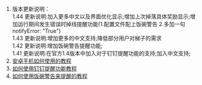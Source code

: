 1. 版本更新说明：  
1.44 更新说明:加入更多中文以及界面优化显示;增加上次掉落具体奖励显示;增加运行期间发生错误时掉线提醒功能(1.配置文件配上饭碗警告 2.多加一句notifyError: "True")  
1.43 更新说明:增加更多的中文支持;降低部分用户对梯子的需求  
1.42 更新说明:增加饭碗警告提醒功能;  
1.41 更新说明:在官方1.4版本中加入对于钉钉提醒功能的支持;加入中文支持;  
2. [安卓手机如何使用的教程](https://github.com/Yudaotor/CapsuleFarmerEvolved-dingding/wiki/%E5%AE%89%E5%8D%93%E6%89%8B%E6%9C%BA%E5%A6%82%E4%BD%95%E4%BD%BF%E7%94%A8%E7%9A%84%E6%95%99%E7%A8%8B)
3. [如何使用钉钉提醒功能教程](https://github.com/Yudaotor/CapsuleFarmerEvolved-dingding/wiki/%E5%A6%82%E4%BD%95%E4%BD%BF%E7%94%A8%E9%92%89%E9%92%89%E6%8F%90%E9%86%92%E5%8A%9F%E8%83%BD%E6%95%99%E7%A8%8B)
4. [如何使用饭碗警告来提醒的教程](https://github.com/Yudaotor/CapsuleFarmerEvolved-dingding/wiki/%E5%A6%82%E4%BD%95%E4%BD%BF%E7%94%A8%E9%A5%AD%E7%A2%97%E8%AD%A6%E5%91%8A%E6%9D%A5%E6%8F%90%E9%86%92%E7%9A%84%E6%95%99%E7%A8%8B)
